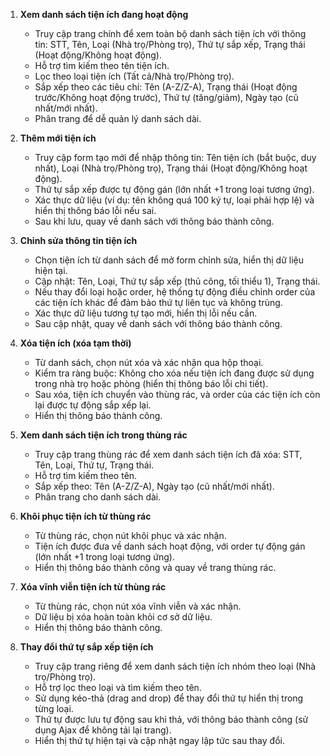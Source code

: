 1. **Xem danh sách tiện ích đang hoạt động**

    - Truy cập trang chính để xem toàn bộ danh sách tiện ích với thông tin: STT, Tên, Loại (Nhà trọ/Phòng trọ), Thứ tự sắp xếp, Trạng thái (Hoạt động/Không hoạt động).
    - Hỗ trợ tìm kiếm theo tên tiện ích.
    - Lọc theo loại tiện ích (Tất cả/Nhà trọ/Phòng trọ).
    - Sắp xếp theo các tiêu chí: Tên (A-Z/Z-A), Trạng thái (Hoạt động trước/Không hoạt động trước), Thứ tự (tăng/giảm), Ngày tạo (cũ nhất/mới nhất).
    - Phân trang để dễ quản lý danh sách dài.

2. **Thêm mới tiện ích**

    - Truy cập form tạo mới để nhập thông tin: Tên tiện ích (bắt buộc, duy nhất), Loại (Nhà trọ/Phòng trọ), Trạng thái (Hoạt động/Không hoạt động).
    - Thứ tự sắp xếp được tự động gán (lớn nhất +1 trong loại tương ứng).
    - Xác thực dữ liệu (ví dụ: tên không quá 100 ký tự, loại phải hợp lệ) và hiển thị thông báo lỗi nếu sai.
    - Sau khi lưu, quay về danh sách với thông báo thành công.

3. **Chỉnh sửa thông tin tiện ích**

    - Chọn tiện ích từ danh sách để mở form chỉnh sửa, hiển thị dữ liệu hiện tại.
    - Cập nhật: Tên, Loại, Thứ tự sắp xếp (thủ công, tối thiểu 1), Trạng thái.
    - Nếu thay đổi loại hoặc order, hệ thống tự động điều chỉnh order của các tiện ích khác để đảm bảo thứ tự liên tục và không trùng.
    - Xác thực dữ liệu tương tự tạo mới, hiển thị lỗi nếu cần.
    - Sau cập nhật, quay về danh sách với thông báo thành công.

4. **Xóa tiện ích (xóa tạm thời)**

    - Từ danh sách, chọn nút xóa và xác nhận qua hộp thoại.
    - Kiểm tra ràng buộc: Không cho xóa nếu tiện ích đang được sử dụng trong nhà trọ hoặc phòng (hiển thị thông báo lỗi chi tiết).
    - Sau xóa, tiện ích chuyển vào thùng rác, và order của các tiện ích còn lại được tự động sắp xếp lại.
    - Hiển thị thông báo thành công.

5. **Xem danh sách tiện ích trong thùng rác**

    - Truy cập trang thùng rác để xem danh sách tiện ích đã xóa: STT, Tên, Loại, Thứ tự, Trạng thái.
    - Hỗ trợ tìm kiếm theo tên.
    - Sắp xếp theo: Tên (A-Z/Z-A), Ngày tạo (cũ nhất/mới nhất).
    - Phân trang cho danh sách dài.

6. **Khôi phục tiện ích từ thùng rác**

    - Từ thùng rác, chọn nút khôi phục và xác nhận.
    - Tiện ích được đưa về danh sách hoạt động, với order tự động gán (lớn nhất +1 trong loại tương ứng).
    - Hiển thị thông báo thành công và quay về trang thùng rác.

7. **Xóa vĩnh viễn tiện ích từ thùng rác**

    - Từ thùng rác, chọn nút xóa vĩnh viễn và xác nhận.
    - Dữ liệu bị xóa hoàn toàn khỏi cơ sở dữ liệu.
    - Hiển thị thông báo thành công.

8. **Thay đổi thứ tự sắp xếp tiện ích**
    - Truy cập trang riêng để xem danh sách tiện ích nhóm theo loại (Nhà trọ/Phòng trọ).
    - Hỗ trợ lọc theo loại và tìm kiếm theo tên.
    - Sử dụng kéo-thả (drag and drop) để thay đổi thứ tự hiển thị trong từng loại.
    - Thứ tự được lưu tự động sau khi thả, với thông báo thành công (sử dụng Ajax để không tải lại trang).
    - Hiển thị thứ tự hiện tại và cập nhật ngay lập tức sau thay đổi.
